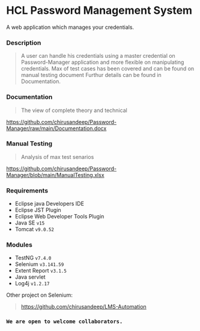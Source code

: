 # HCL Password Management System
A web application which manages your credentials.

### Description
> A user can handle his credentials using a master credential on Password-Manager application and more flexible on manipulating credentials.
> Max of test cases has been covered and can be found on manual testing document
> Furthur details can be found in Documentation. 


### Documentation
> The view of complete theory and technical 

https://github.com/chirusandeep/Password-Manager/raw/main/Documentation.docx

### Manual Testing 
> Analysis of max test senarios 

https://github.com/chirusandeep/Password-Manager/blob/main/ManualTesting.xlsx

### Requirements
- Eclipse java Developers IDE  
- Eclipse JST Plugin 
- Eclipse Web Developer Tools Plugin
- Java SE `v15`
- Tomcat `v9.0.52`

### Modules
- TestNG `v7.4.0`
- Selenium `v3.141.59`
- Extent Report `v3.1.5`
- Java servlet 
- Log4j `v1.2.17`

Other project on Selenium:
> https://github.com/chirusandeep/LMS-Automation

### `We are open to welcome collaborators.`
